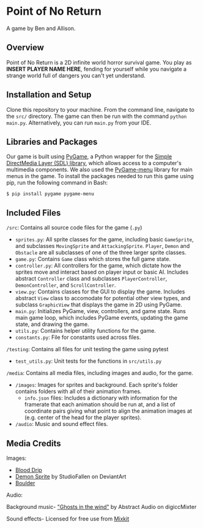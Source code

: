 # Point of No Return
A game by Ben and Allison.

## Overview
Point of No Return is a 2D infinite world horror survival game. You play as **INSERT PLAYER NAME HERE**, fending for yourself while you navigate a strange world full of dangers you can't yet understand.

## Installation and Setup
Clone this repository to your machine. From the command line, navigate to the `src/` directory. The game can then be run with the command `python main.py`. Alternatively, you can run `main.py` from your IDE.

## Libraries and Packages
Our game is built using [PyGame](https://www.pygame.org/), a Python wrapper for the [Simple DirectMedia Layer (SDL) library](https://www.libsdl.org/), which allows access to a computer's multimedia components. We also used the [PyGame-menu](https://pygame-menu.readthedocs.io/en/4.0.4/) library for main menus in the game. To install the packages needed to run this game using pip, run the following command in Bash:

`$ pip install pygame pygame-menu`

## Included Files
`/src`: Contains all source code files for the game (`.py`)
* `sprites.py`: All sprite classes for the game, including basic `GameSprite`, and subclasses `MovingSprite` and `AttackingSprite`. `Player`, `Demon` and `Obstacle` are all subclasses of one of the three larger sprite classes.
* `game.py`: Contains `Game` class which stores the full game state.
* `controller.py`: All controllers for the game, which dictate how the sprites move and interact based on player input or basic AI. Includes abstract `Controller` class and subclasses `PlayerController`, `DemonController`, and `ScrollController`.
* `view.py`: Contains classes for the GUI to display the game. Includes abstract `View` class to accomodate for potential other view types, and subclass `GraphicView` that displays the game in 2D using PyGame.
* `main.py`: Initializes PyGame, view, controllers, and game state. Runs main game loop, which includes PyGame events, updating the game state, and drawing the game.
* `utils.py`: Contains helper utility functions for the game.
* `constants.py`: File for constants used across files.

`/testing`: Contains all files for unit testing the game using pytest
* `test_utils.py`: Unit tests for the functions in `src/utils.py`

`/media`: Contains all media files, including images and audio, for the game.
* `/images`: Images for sprites and background. Each sprite's folder contains folders with all of their animation frames.
    * `info.json` files: Includes a dictionary with information for the framerate that each animation should be run at, and a list of coordinate pairs giving what point to align the animation images at (e.g. center of the head for the player sprites).
* `/audio`: Music and sound effect files.

## Media Credits
Images:
* [Blood Drip](http://clipart-library.com/clipart/n897862.htm)
* [Demon Sprite](https://www.deviantart.com/studiofallen/art/Demon-Sprite-Sheet-437061869) by StudioFallen on DeviantArt
* [Boulder](https://line.17qq.com/articles/dkgkgkgdv_p5.html)

Audio:

Background music- ["Ghosts in the wind"](http://dig.ccmixter.org/files/Citizen_X0/29247) by Abstract Audio on digiccMixter

Sound effects- Licensed for free use from [Mixkit](https://mixkit.co/)
